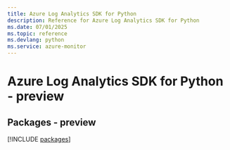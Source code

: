 ```yaml
---
title: Azure Log Analytics SDK for Python
description: Reference for Azure Log Analytics SDK for Python
ms.date: 07/01/2025
ms.topic: reference
ms.devlang: python
ms.service: azure-monitor
---
```

# Azure Log Analytics SDK for Python - preview
## Packages - preview
[!INCLUDE [packages](log-analytics-index.md)]